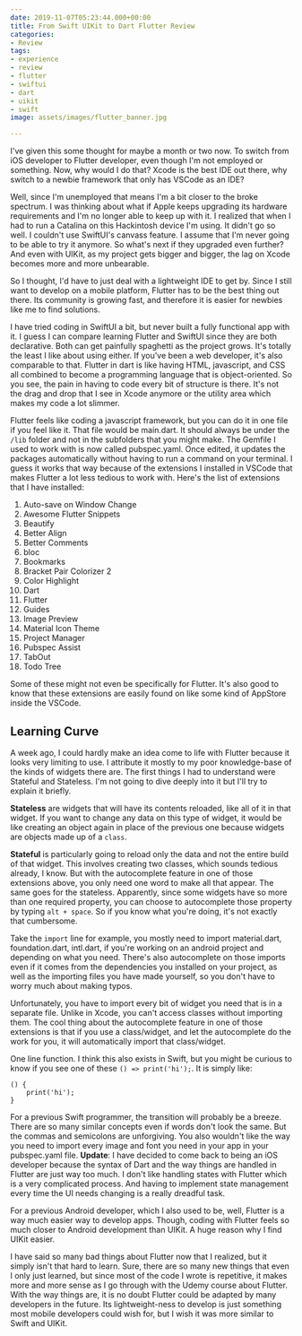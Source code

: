 ```yaml
---
date: 2019-11-07T05:23:44.000+00:00
title: From Swift UIKit to Dart Flutter Review
categories:
- Review
tags:
- experience
- review
- flutter
- swiftui
- dart
- uikit
- swift
image: assets/images/flutter_banner.jpg

---
```

I've given this some thought for maybe a month or two now. To switch from iOS developer to Flutter developer, even though I'm not employed or something. Now, why would I do that? Xcode is the best IDE out there, why switch to a newbie framework that only has VSCode as an IDE?

Well, since I'm unemployed that means I'm a bit closer to the broke spectrum. I was thinking about what if Apple keeps upgrading its hardware requirements and I'm no longer able to keep up with it. I realized that when I had to run a Catalina on this Hackintosh device I'm using. It didn't go so well. I couldn't use SwiftUI's canvass feature. I assume that I'm never going to be able to try it anymore. So what's next if they upgraded even further? And even with UIKit, as my project gets bigger and bigger, the lag on Xcode becomes more and more unbearable.

So I thought, I'd have to just deal with a lightweight IDE to get by. Since I still want to develop on a mobile platform, Flutter has to be the best thing out there. Its community is growing fast, and therefore it is easier for newbies like me to find solutions.

I have tried coding in SwiftUI a bit, but never built a fully functional app with it. I guess I can compare learning Flutter and SwiftUI since they are both declarative. Both can get painfully spaghetti as the project grows. It's totally the least I like about using either. If you've been a web developer, it's also comparable to that. Flutter in dart is like having HTML, javascript, and CSS all combined to become a programming language that is object-oriented. So you see, the pain in having to code every bit of structure is there. It's not the drag and drop that I see in Xcode anymore or the utility area which makes my code a lot slimmer.

Flutter feels like coding a javascript framework, but you can do it in one file if you feel like it. That file would be main.dart. It should always be under the `/lib` folder and not in the subfolders that you might make. The Gemfile I used to work with is now called pubspec.yaml. Once edited, it updates the packages automatically without having to run a command on your terminal. I guess it works that way because of the extensions I installed in VSCode that makes Flutter a lot less tedious to work with. Here's the list of extensions that I have installed:

 1. Auto-save on Window Change
 2. Awesome Flutter Snippets
 3. Beautify
 4. Better Align
 5. Better Comments
 6. bloc
 7. Bookmarks
 8. Bracket Pair Colorizer 2
 9. Color Highlight
10. Dart
11. Flutter
12. Guides
13. Image Preview
14. Material Icon Theme
15. Project Manager
16. Pubspec Assist
17. TabOut
18. Todo Tree

Some of these might not even be specifically for Flutter. It's also good to know that these extensions are easily found on like some kind of AppStore inside the VSCode.

## Learning Curve

A week ago, I could hardly make an idea come to life with Flutter because it looks very limiting to use. I attribute it mostly to my poor knowledge-base of the kinds of widgets there are. The first things I had to understand were Stateful and Stateless. I'm not going to dive deeply into it but I'll try to explain it briefly.

**Stateless** are widgets that will have its contents reloaded, like all of it in that widget. If you want to change any data on this type of widget, it would be like creating an object again in place of the previous one because widgets are objects made up of a `class`.

**Stateful** is particularly going to reload only the data and not the entire build of that widget. This involves creating two classes, which sounds tedious already, I know. But with the autocomplete feature in one of those extensions above, you only need one word to make all that appear. The same goes for the stateless. Apparently, since some widgets have so more than one required property, you can choose to autocomplete those property by typing `alt + space`. So if you know what you're doing, it's not exactly that cumbersome.

Take the `import` line for example, you mostly need to import material.dart, foundation.dart, intl.dart, if you're working on an android project and depending on what you need. There's also autocomplete on those imports even if it comes from the dependencies you installed on your project, as well as the importing files you have made yourself, so you don't have to worry much about making typos.

Unfortunately, you have to import every bit of widget you need that is in a separate file. Unlike in Xcode, you can't access classes without importing them. The cool thing about the autocomplete feature in one of those extensions is that if you use a class/widget, and let the autocomplete do the work for you, it will automatically import that class/widget.

One line function. I think this also exists in Swift, but you might be curious to know if you see one of these `() => print('hi');`. It is simply like:

    () {
    	print('hi');
    }

For a previous Swift programmer, the transition will probably be a breeze. There are so many similar concepts even if words don't look the same. But the commas and semicolons are unforgiving. You also wouldn't like the way you need to import every image and font you need in your app in your pubspec.yaml file. **Update**: I have decided to come back to being an iOS developer because the syntax of Dart and the way things are handled in Flutter are just way too much. I don't like handling states with Flutter which is a very complicated process. And having to implement state management every time the UI needs changing is a really dreadful task.

For a previous Android developer, which I also used to be, well, Flutter is a way much easier way to develop apps. Though, coding with Flutter feels so much closer to Android development than UIKit. A huge reason why I find UIKit easier.

I have said so many bad things about Flutter now that I realized, but it simply isn't that hard to learn. Sure, there are so many new things that even I only just learned, but since most of the code I wrote is repetitive, it makes more and more sense as I go through with the Udemy course about Flutter. With the way things are, it is no doubt Flutter could be adapted by many developers in the future. Its lightweight-ness to develop is just something most mobile developers could wish for, but I wish it was more similar to Swift and UIKit.